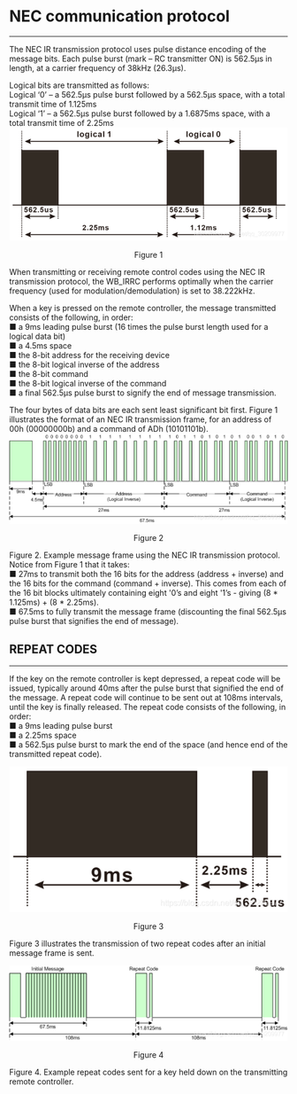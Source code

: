 # NEC communication protocol   
----------------------------
The NEC IR transmission protocol uses pulse distance encoding of the message bits. Each pulse burst (mark – RC transmitter ON) is 562.5µs in length, at a carrier frequency of 38kHz (26.3µs).   

Logical bits are transmitted as follows:   
Logical ‘0’ – a 562.5µs pulse burst followed by a 562.5µs space, with a total transmit time of 1.125ms  
Logical ‘1’ – a 562.5µs pulse burst followed by a 1.6875ms space, with a total transmit time of 2.25ms  
![Img](../../_static/common_resource/nec_communication_protocol/1img.png)  
<p align="center">Figure 1</p>  

When transmitting or receiving remote control codes using the NEC IR transmission protocol, the WB_IRRC performs optimally when the carrier frequency (used for modulation/demodulation) is set to 38.222kHz.  

When a key is pressed on the remote controller, the message transmitted consists of the following, in order:  
■ a 9ms leading pulse burst (16 times the pulse burst length used for a logical data bit)  
■ a 4.5ms space  
■ the 8-bit address for the receiving device  
■ the 8-bit logical inverse of the address  
■ the 8-bit command  
■ the 8-bit logical inverse of the command  
■ a final 562.5µs pulse burst to signify the end of message transmission.  

The four bytes of data bits are each sent least significant bit first. Figure 1 illustrates the format of an NEC IR transmission frame, for an address of 00h (00000000b) and a command of ADh (10101101b).  
![Img](../../_static/common_resource/nec_communication_protocol/2img.png)  
<p align="center">Figure 2</p>  

Figure 2. Example message frame using the NEC IR transmission protocol.  
Notice from Figure 1 that it takes:  
■ 27ms to transmit both the 16 bits for the address (address + inverse) and the 16 bits for the command (command + inverse). This comes from each of the 16 bit blocks ultimately containing eight '0’s and eight '1’s - giving (8 * 1.125ms) + (8 * 2.25ms).  
■ 67.5ms to fully transmit the message frame (discounting the final 562.5µs pulse burst that signifies the end of message).  


## REPEAT CODES    
---------------
If the key on the remote controller is kept depressed, a repeat code will be issued, typically around 40ms after the pulse burst that signified the end of the message. A repeat code will continue to be sent out at 108ms intervals, until the key is finally released. The repeat code consists of the following, in order:  
■ a 9ms leading pulse burst  
■ a 2.25ms space  
■ a 562.5µs pulse burst to mark the end of the space (and hence end of the transmitted repeat code).  

![Img](../../_static/common_resource/nec_communication_protocol/3img.png)  
<p align="center">Figure 3</p>  
Figure 3 illustrates the transmission of two repeat codes after an initial message frame is sent.  

![Img](../../_static/common_resource/nec_communication_protocol/4img.png)  
<p align="center">Figure 4</p>  
Figure 4. Example repeat codes sent for a key held down on the transmitting remote controller.  

